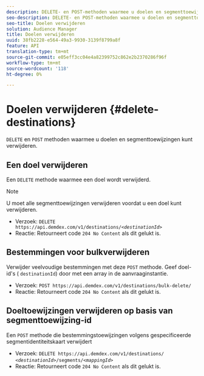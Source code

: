 ```yaml
---
description: DELETE- en POST-methoden waarmee u doelen en segmenttoewijzingen kunt verwijderen.
seo-description: DELETE- en POST-methoden waarmee u doelen en segmenttoewijzingen kunt verwijderen.
seo-title: Doelen verwijderen
solution: Audience Manager
title: Doelen verwijderen
uuid: 38fb2228-e564-49a3-9930-3139f8799a8f
feature: API
translation-type: tm+mt
source-git-commit: e05eff3cc04e4a82399752c862e2b2370286f96f
workflow-type: tm+mt
source-wordcount: '118'
ht-degree: 0%

---
```



# Doelen verwijderen {#delete-destinations}

`DELETE` en `POST` methoden waarmee u doelen en segmenttoewijzingen kunt verwijderen.

<!-- r_delete_destinations_all.xml -->

## Een doel verwijderen

Een `DELETE` methode waarmee een doel wordt verwijderd.

>[!NOTE]
>
>U moet alle segmenttoewijzingen verwijderen voordat u een doel kunt verwijderen.

* Verzoek: `DELETE https://api.demdex.com/v1/destinations/`*`<destinationId>`*
* Reactie: Retourneert code `204 No Content` als dit gelukt is.

## Bestemmingen voor bulkverwijderen

Verwijder veelvoudige bestemmingen met deze `POST` methode. Geef doel-id&#39;s ( `destinationId`) door met een array in de aanvraaginstantie.

* Verzoek: `POST https://api.demdex.com/v1/destinations/bulk-delete/`
* Reactie: Retourneert code `204 No Content` als dit gelukt is.

## Doeltoewijzingen verwijderen op basis van segmenttoewijzing-id

Een `POST` methode die bestemmingstoewijzingen volgens gespecificeerde segmentidentiteitskaart verwijdert

* Verzoek: `DELETE https://api.demdex.com/v1/destinations/` *`<destinationId>`*`/segments/`*`<mappingId>`*
* Reactie: Retourneert code `204 No Content` als dit gelukt is.